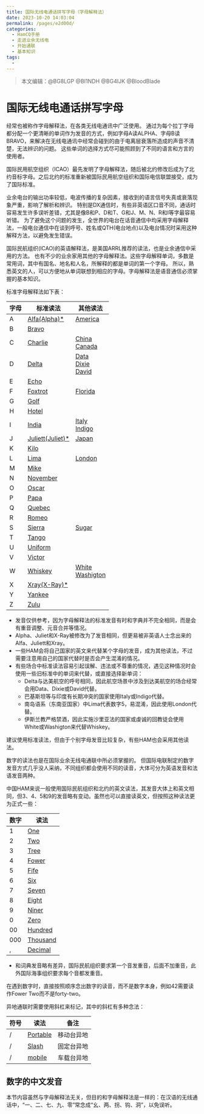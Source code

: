 ```yaml
---
title: 国际无线电通话拼写字母（字母解释法）
date: 2023-10-20 14:03:04
permalink: /pages/e2d00d/
categories: 
  - HamCQ手册
  - 走进业余无线电
  - 开始通联
  - 基本知识
tags:
  - 
---
```

> 本文编辑：@BG8LGP @BI1NDH @BG4IJK @BloodBlade

# 国际无线电通话拼写字母

经常也被称作字母解释法，在各类无线电通讯中广泛使用。
通过为每个拉丁字母都分配一个更清晰的单词作为发音的方式，例如字母A读ALPHA、字母B读BRAVO，来解决在无线电通讯中经常会碰到的由于电离层衰落所造成的声音不清楚，无法辨识的问题。
这些单词的选择方式尽可能照顾到了不同的语言和方言的使用者。

国际民用航空组织（ICAO）最先发明了字母解释法，随后被北约修改后成为了北约音标字母。之后北约的标准重新被国际民用航空组织和国际电信联盟接受，成为了国际标准。

业余电台的输出功率较低，电波传播的复杂因素，接收到的语言信号失真或衰落现象严重，影响了解析和辨识。
特别是DX通信时，有些非英语区口音不同，通话时容易发生许多误听差错，尤其是像B和P、D和T、G和J、M、N、R和I等字最容易听错。
为了避免这个问题的发生，全世界的电台在话音通信中均采用字母解释法，一般电台通信中在谈到呼号、姓名或QTH(电台地点)以及电台情况时采用这种解释方法，以避免发生错误。

国际民航组织(ICAO)的英语解释法，是美国ARRL推荐的读法，也是业余通信中采用的方法。
也有不少的业余家用其他的字母解释法。这些字母解释单词，多数是常用词，其中有国名、地名和人名，所解释的都是单词的第一个字母。
所以，熟悉英文的人，可以方便地从单词联想到相应的字母。字母解释法是语音通信必须掌握的基本知识。

标准字母解释法如下表：

| 字母 | 标准读法                                                      | 其他读法|
| ---- | ------------------------------------------------------------ |---------------|
| A    | [Alfa(Alpha)*](https://youdao.com/result?word=alpha&lang=en) |[America](https://youdao.com/result?word=America&lang=en)|
| B    | [Bravo](https://youdao.com/result?word=Bravo&lang=en)        |              |
| C    | [Charlie](https://youdao.com/result?word=Charlie&lang=en)    |[China](https://youdao.com/result?word=China&lang=en)<br>[Canada](https://youdao.com/result?word=Canada&lang=en)|
| D    | [Delta](https://youdao.com/result?word=Delta&lang=en)        |[Data]()<br>[Dixie]()<br>[David]()|
| E    | [Echo](https://youdao.com/result?word=echo&lang=en)          |              |
| F    | [Foxtrot](https://youdao.com/result?word=foxtrot&lang=en)    |[Florida](https://youdao.com/result?word=Florida&lang=en)|
| G    | [Golf](https://youdao.com/result?word=golf&lang=en)          |              |
| H    | [Hotel](https://youdao.com/result?word=hotel&lang=en)        |              |
| I    | [India](https://youdao.com/result?word=india&lang=en)        |[Italy](https://youdao.com/result?word=Italy&lang=en)<br>[Indigo]()|
| J    | [Juliett(Juliet)*](https://youdao.com/result?word=juliett&lang=en)|[Japan](https://youdao.com/result?word=Japan&lang=en)|
| K    | [Kilo](https://youdao.com/result?word=kilo&lang=en)          |              |
| L    | [Lima](https://youdao.com/result?word=lima&lang=en)          |[London]()   |
| M    | [Mike](https://youdao.com/result?word=mike&lang=en)          |              |
| N    | [November](https://youdao.com/result?word=november&lang=en)  |              |
| O    | [Oscar](https://youdao.com/result?word=oscar&lang=en)        |              |
| P    | [Papa](https://youdao.com/result?word=papa&lang=en)          |              |
| Q    | [Quebec](https://youdao.com/result?word=Quebec&lang=en)      |              |
| R    | [Romeo](https://youdao.com/result?word=Romeo&lang=en&lang=en)|              |
| S    | [Sierra](https://youdao.com/result?word=Sierra&lang=en)      |[Sugar](https://youdao.com/result?word=Sugar&lang=en)|
| T    | [Tango](https://youdao.com/result?word=Tango&lang=en)        |              |
| U    | [Uniform](https://youdao.com/result?word=Uniform&lang=en)    |              |
| V    | [Victor](https://youdao.com/result?word=Victor&lang=en)      |              |
| W    | [Whiskey](https://youdao.com/result?word=Whiskey&lang=en)    |[White]()<br>[Washigton]()|
| X    | [Xray(X-Ray)*](https://youdao.com/result?word=X-ray&lang=en)        |              |
| Y    | [Yankee](https://youdao.com/result?word=Yankee&lang=en)      |              |
| Z    | [Zulu](https://youdao.com/result?word=Zulu&lang=en)          |              |


* 发音仅供参考，因为字母解释法的标准发音有时和字典并不完全相同，而是会有重音调整、元音合并等情况。
* Alpha、Juliet和X-Ray被修改为了发音相同，但更易被非英语人士念出来的Alfa、Juliett和Xray。
* 一些HAM会将自己国家的英文来代替某个字母的发音，成为其他读法，不过需要注意用自己的国家代替时是否会产生混淆的情况。
* 有些场合中标准读法容易引起误解、违法或不尊重的情况，遇见这种情况时会使用一些旧标准中的单词来代替，或直接选择新单词：
  * Delta与达美航空的呼号相同，因此航空场景中涉及到达美航空的场合经常会用Data、Dixie或David代替。
  * 巴基斯坦等与印度有长期冲突的国家使用Italy或Indigo代替。
  * 南岛语系（东南亚国家）中Lima代表数字5，易混淆，因此使用London代替。
  * 伊斯兰教严格禁酒，因此实施沙里亚法的国家或虔诚的回教徒会使用White或Washigton来代替Whiskey。  

建议使用标准读法，但由于个别字母发音比较复杂，有些HAM也会采用其他读法。

数字的读法也是在国际业余无线电通联中所必须掌握的。
但国际电联制定的数字发音方式几乎没人采纳，不同组织都会使用不同的读音，大体可分为英语发音和法语发音两种。

中国HAM来说一般使用国际民航组织和北约的英文读法，其发音大体上和英文相同，但3、4、5和9的发音略有变动。虽然也可以直接读英文，但按照这种读法更为正式一些：

| 数字 | 读法                                                  |
| ---- | ----------------------------------------------------- |
| 1    | [One](https://youdao.com/result?word=one&lang=en)     |
| 2    | [Two](https://youdao.com/result?word=two&lang=en)     |
| 3    | [Tree](https://youdao.com/result?word=tree&lang=en)   |
| 4    | [Fower](https://youdao.com/result?word=fower&lang=en) |
| 5    | [Fife](https://youdao.com/result?word=fife&lang=en)   |
| 6    | [Six](https://youdao.com/result?word=six&lang=en)     |
| 7    | [Seven](https://youdao.com/result?word=seven&lang=en) |
| 8    | [Eight](https://youdao.com/result?word=eight&lang=en) |
| 9    | [Niner](https://youdao.com/result?word=niner&lang=en) |
| 0    | [Zero](https://youdao.com/result?word=zero&lang=en)   |
| 00   | [Hundred](https://youdao.com/result?word=hundred&lang=en)|
| 000  | [Thousand](https://youdao.com/result?word=thousand&lang=en)|
| ,    | [Decimal](https://youdao.com/result?word=decimal&lang=en)|

* 和词典发音略有差异，国际民航组织要求第一个音发重音，后面不加重音，此外国际海事组织要求每个音都发重音。

在遇到数字时，直接按照顺序念出数字的读音，而不是数字本身，例如42需要读作Fower Two而不是forty-two。

异地通联时需要使用斜杠来标记，其中的斜杠有多种念法：

| 符号 | 读法                                                        | 备注       |
| ---- | ----------------------------------------------------------- | ---------- |
| /    | [Portable](https://youdao.com/result?word=Portable&lang=en) | 移动台异地 |
| /    | [Slash](https://youdao.com/result?word=Slash&lang=en)       | 固定台异地 |
| /    | [mobile](https://youdao.com/result?word=mobile&lang=en)     | 车载台异地 |

## 数字的中文发音

本节内容虽然与字母解释法无关，但目的和字母解释法是一样的：在汉语的无线通话中，“一、二、七、九、零”常念成“幺、两、拐、钩、洞”，以免误听。
